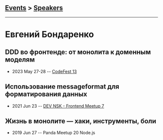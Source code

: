 ## [Events](../README.md) > [Speakers](../speakers.md)
---

# Евгений Бондаренко

## DDD во фронтенде: от монолита к доменным моделям
- 2023 May 27-28 -- [CodeFest 13](https://youtu.be/DWfoDUv1AOc)    
## Использование messageformat для форматирования данных
- 2021 Jun 23 -- [DEV NSK - Frontend Meetup 7](https://youtu.be/cfS9U3wLXyQ)    
## Жизнь в монолите — хаки, инструменты, боли
- 2019 Jun 27 -- Panda Meetup 20 Node.js    

